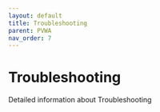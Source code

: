 ```yaml
---
layout: default
title: Troubleshooting
parent: PVWA
nav_order: 7
---
```

# Troubleshooting

Detailed information about Troubleshooting